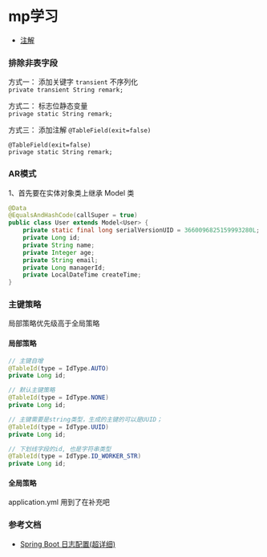 # mp学习

- [注解](https://mybatis.plus/guide/annotation.html)


### 排除非表字段
方式一： 添加关键字 `transient` 不序列化                     
`private transient String remark;`

方式二： 标志位静态变量                    
`privage static String remark;`

方式三： 添加注解 `@TableField(exit=false)`                                     
```
@TableField(exit=false)
privage static String remark;
```

### AR模式
1、首先要在实体对象类上继承 Model 类
```java
@Data
@EqualsAndHashCode(callSuper = true)
public class User extends Model<User> {
    private static final long serialVersionUID = 3660096825159993280L;
    private Long id;
    private String name;
    private Integer age;
    private String email;
    private Long managerId;
    private LocalDateTime createTime;
}
```


### 主键策略

局部策略优先级高于全局策略

#### 局部策略
```java
// 主键自增
@TableId(type = IdType.AUTO)
private Long id;

// 默认主键策略
@TableId(type = IdType.NONE)
private Long id;

// 主键需要是string类型，生成的主键的可以是UUID；
@TableId(type = IdType.UUID)
private Long id;

// 下划线字段的id, 也是字符串类型
@TableId(type = IdType.ID_WORKER_STR)
private Long id;
```

#### 全局策略
application.yml
用到了在补充吧



### 参考文档
- [Spring Boot 日志配置(超详细)](https://blog.csdn.net/Inke88/article/details/75007649)